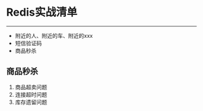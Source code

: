 # Redis实战清单

---

-   附近的人、附近的车、附近的xxx
-   短信验证码
-   商品秒杀

## 商品秒杀

1.  商品超卖问题
2.  连接超时问题
3.  库存遗留问题

